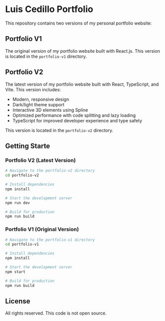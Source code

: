 # Luis Cedillo Portfolio

This repository contains two versions of my personal portfolio website:

## Portfolio V1

The original version of my portfolio website built with React.js. This version is located in the `portfolio-v1` directory.

## Portfolio V2

The latest version of my portfolio website built with React, TypeScript, and Vite. This version includes:

- Modern, responsive design
- Dark/light theme support
- Interactive 3D elements using Spline
- Optimized performance with code splitting and lazy loading
- TypeScript for improved developer experience and type safety

This version is located in the `portfolio-v2` directory.

## Getting Starte

### Portfolio V2 (Latest Version)

```bash
# Navigate to the portfolio-v2 directory
cd portfolio-v2

# Install dependencies
npm install

# Start the development server
npm run dev

# Build for production
npm run build
```

### Portfolio V1 (Original Version)

```bash
# Navigate to the portfolio-v1 directory
cd portfolio-v1

# Install dependencies
npm install

# Start the development server
npm start

# Build for production
npm run build
```

## License

All rights reserved. This code is not open source.
